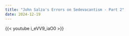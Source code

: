 ```yaml
---
title: "John Salza's Errors on Sedevacantism - Part 2"
date: 2024-12-19
---
```


{{< youtube i_eVV9_iaO0 >}}
